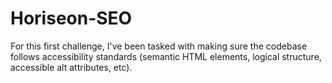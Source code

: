 # Horiseon-SEO

For this first challenge, I've been tasked with making sure the codebase follows accessibility standards (semantic HTML elements, logical structure, accessible alt attributes, etc).
